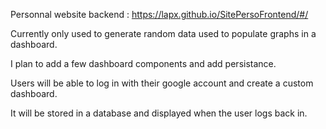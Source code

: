 Personnal website backend : https://lapx.github.io/SitePersoFrontend/#/

Currently only used to generate random data used to populate graphs in a dashboard.

I plan to add a few dashboard components and add persistance.

Users will be able to log in with their google account and create a custom dashboard.

It will be stored in a database and displayed when the user logs back in.
